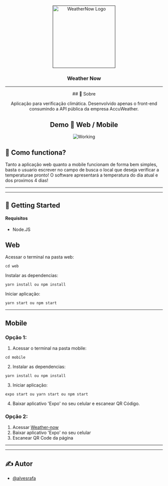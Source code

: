 <p align="center">
  <a href="" rel="noopener">
 <img width=200px height=200px src="src/assets/icon.png" alt="WeatherNow Logo"></a>
</p>

<h3 align="center">Weather Now</h3>


---
<div align="center"> 
## 🧐 Sobre <a name = "about"></a>

Aplicação para verificação climática. Desenvolvido apenas o front-end consumindo a API pública da empresa AccuWeather. 
## Demo 🎥 Web / Mobile  <a name = "demo"></a>

![Working](https://im3.ezgif.com/tmp/ezgif-3-260d0d1efc52.gif)
</div>

## 💭 <strong>Como functiona?</strong> <a name = "working"></a>

Tanto a aplicação web quanto a mobile funcionam de forma bem simples, basta o usuario escrever no campo de busca o local que deseja verificar a temperaturae pronto! O software apresentará a temperatura do dia atual e dos proximos 4 dias!

---
---
## 🏁 <strong>Getting Started</strong> <a name = "getting_started"></a>


#### Requisitos
- Node.JS

## <strong>Web</strong>
Acessar o terminal na pasta web:
```
cd web
```
Instalar as dependencias:
```
yarn install ou npm install
```
Iniciar aplicação:
```
yarn start ou npm start
```
---
## <strong>Mobile</strong>
### <strong>Opção 1:</strong>

1. Acessar o terminal na pasta mobile:
```
cd mobile
```
2. Instalar as dependencias:
```
yarn install ou npm install
```
3. Iniciar aplicação:
```
expo start ou yarn start ou npm start 
```
4. Baixar aplicativo 'Expo' no seu celular e escanear QR Código.
### <strong>Opção 2:</strong>
1. Acessar [Weather-now](https://expo.io/@raufa/weather-now)
2. Baixar aplicativo 'Expo' no seu celular
3. Escanear QR Code da página
---
---
## ✍️ <strong>Autor</strong> <a name = "authors"></a>

- [@alvesrafa](https://github.com/alvesrafa) 
